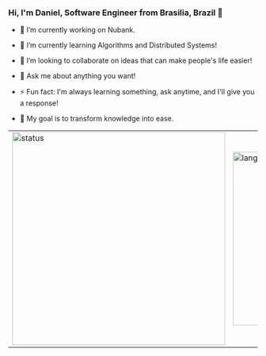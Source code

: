 ### Hi, I'm Daniel, Software Engineer from Brasilia, Brazil 👋

- 🔭 I’m currently working on Nubank.
- 🌱 I’m currently learning Algorithms and Distributed Systems!
- 👯 I’m looking to collaborate on ideas that can make people's life easier!
- 💬 Ask me about anything you want!

- ⚡ Fun fact: I'm always learning something, ask anytime, and I'll give you a response!

- :dart: My goal is to transform knowledge into ease.

<table>
    <tr>
        <td>
            <img width="430px" src="https://github-readme-stats.vercel.app/api?username=daniellunsc&count_private=true" alt="status">
        </td>
        <td>
            <img width="350px" src="https://github-readme-stats.vercel.app/api/top-langs/?username=daniellunsc&count_private=true&layout=compact" alt="languages">
        </td>
    </tr>
</table>
